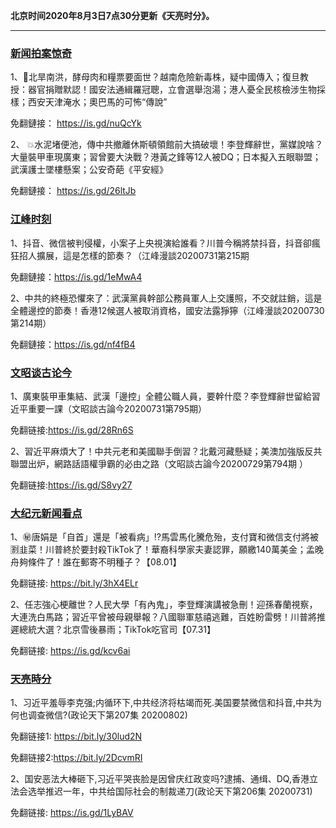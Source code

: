 **北京时间2020年8月3日7点30分更新《天亮时分》。**

***

### [新闻拍案惊奇](https://www.youtube.com/c/%E5%A4%A7%E5%AE%87%E6%8B%8D%E6%A1%88%E9%A9%9A%E5%A5%87DayuShow/videos)

1、🚩北旱南洪，酵母肉和糧票要面世？越南危險新毒株，疑中國傳入；復旦教授：器官捐贈默認！國安法通緝羅冠聰，立會選舉泡湯；港人憂全民核檢涉生物採樣；西安天津淹水；奧巴馬的可怖“傳說”

免翻鏈接： https://is.gd/nuQcYk

2、 💥水泥堵便池，傳中共撤離休斯頓領館前大搞破壞！李登輝辭世，黨媒說啥？大量裝甲車現廣東；習曾要大決戰？港黃之鋒等12人被DQ；日本擬入五眼聯盟；武漢護士墜樓懸案；公安奇葩《平安經》 

免翻鏈接： https://is.gd/26ltJb


### [江峰时刻](https://www.youtube.com/c/%E6%B1%9F%E5%B3%B0%E6%97%B6%E5%88%BB/videos)

1、抖音、微信被判侵權，小案子上央視演給誰看？川普今稱將禁抖音，抖音卻瘋狂招人擴展，這是怎樣的節奏？（江峰漫談20200731第215期

免翻鏈接：https://is.gd/1eMwA4

2、中共的終極恐懼來了：武漢黨員幹部公務員軍人上交護照，不交就註銷，這是全體邊控的節奏！香港12候選人被取消資格，國安法露猙獰（江峰漫談20200730第214期）

免翻鏈接：https://is.gd/nf4fB4

### [文昭谈古论今](https://www.youtube.com/channel/UCtAIPjABiQD3qjlEl1T5VpA/videos)

1、廣東裝甲車集結、武漢「邊控」全體公職人員，要幹什麼？李登輝辭世留給習近平重要一課（文昭談古論今20200731第795期）

免翻链接:https://is.gd/28Rn6S

2、習近平麻煩大了！中共元老和美國聯手倒習？北戴河藏懸疑；美澳加強版反共聯盟出炉，網路話語權爭霸的必由之路（文昭談古論今20200729第794期 ）

免翻链接:https://is.gd/S8vy27

### [大纪元新闻看点](https://www.youtube.com/c/%E5%A4%A7%E7%B4%80%E5%85%83-%E6%96%B0%E8%81%9E%E7%9C%8B%E9%BB%9E/videos)

1、㊙️唐娟是「自首」還是「被看病」⁉️馬雲馬化騰危殆，支付寶和微信支付將被🈹韭菜！川普終於要封殺TikTok了！華裔科學家夫妻認罪，願繳140萬美金；孟晚舟夠條件了！誰在郵寄不明種子？【08.01】

免翻链接: https://bit.ly/3hX4ELr

2、任志強心梗離世？人民大學「有內鬼」，李登輝演講被急刪！迎孫春蘭視察，大連洗白馬路；習近平曾被母親舉報？八國聯軍慈禧逃難，百姓盼雷劈！川普將推遲總統大選？北京雪後暴雨；TikTok吃官司【07.31】

免翻链接: https://is.gd/kcv6ai


### [天亮時分](https://www.youtube.com/channel/UCjvjNeHndz4PGs9JXhzdHqw/videos)

1、习近平羞辱李克强;内循环下,中共经济将枯竭而死.美国要禁微信和抖音,中共为何也调查微信?(政论天下第207集 20200802)

免翻链接1: https://bit.ly/30lud2N

免翻链接2:https://bit.ly/2DcvmRI

2、国安恶法大棒砸下,习近平哭丧脸是因曾庆红政变吗?逮捕、通缉、DQ,香港立法会选举推迟一年，中共给国际社会的制裁递刀(政论天下第206集 20200731)

免翻链接: https://is.gd/1LyBAV

